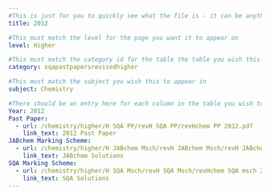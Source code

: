 ```yaml
---
#This is just for you to quickly see what the file is - it can be anything you want
title: 2012

#This must match the level for the page you want it to appear on
level: Higher

#This must match the category id for the table the table you wish this to appear in
category: sqapastpapersrevisedhigher

#This must match the subject you wish this to appear in
subject: Chemistry

#There should be an entry here for each column in the table you wish to populate:
Year: 2012
Past Paper: 
  - url: /chemistry/higher/H SQA PP/revH SQA PP/revHchem PP 2012.pdf
    link_text: 2012 Past Paper
JABchem Marking Scheme:
  - url: /chemistry/higher/H JABchem Msch/revH JABchem Msch/revH JABchem Msch 2012.pdf
    link_text: JABchem Solutions
SQA Marking Scheme:
  - url: /chemistry/higher/H SQA Msch/revH SQA Msch/revHchem SQA msch 2012.pdf
    link_text: SQA Solutions
---
```

